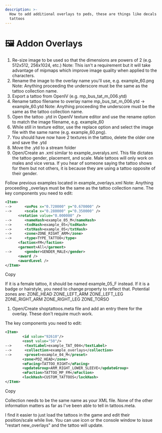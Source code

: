 ```yaml
---
description: >-
  How to add additional overlays to peds, these are things like decals and
  tattoos
---
```


# 🖼 Addon Overlays

1. Re-size image to be used so that the dimensions are powers of 2 (e.g. 512x512, 256x1024, etc.) Note: This isn't a requirement but it will take advantage of mipmaps which improve image quality when applied to the characters.
2. Rename the image to the overlay name you'll use, e.g. example\_60.png Note: Anything proceeding the underscore must be the same as the tattoo collection name.
3. Export a tattoo from OpenIV (e.g. mp\_bus\_tat\_m\_006.ytd)
4. Rename tattoo filename to overlay name mp\_bus\_tat\_m\_006.ytd -> example\_60.ytd Note: Anything proceeding the underscore must be the same as the tattoo collection name.
5. Open the tattoo .ytd in OpenIV texture editor and use the rename option to match the image filename, e.g. example\_60
6. While still in texture editor, use the replace option and select the image file with the same name (e.g. example\_60.png).
7. You should have now have 2 textures in the tattoo, delete the older one and save the .ytd
8. Move the .ytd to a stream folder
9. Open/Create an .xml similar to example\_overalys.xml. This file dictates the tattoo gender, placement, and scale. Male tattoos will only work on males and vice versa. If you hear of someone saying the tattoo shows for them but not others, it is because they are using a tattoo opposite of their gender.

Follow previous examples located in example\_overlays.xml Note: Anything proceeding \_overlays must be the same as the tattoo collection name. The key components you need to edit:

```xml
<Item>
-->      <uvPos x="0.720000" y="0.670000" />
-->      <scale x="0.280000" y="0.350000" />
      <rotation value="0.000000" />
-->      <nameHash>example_05_M</nameHash>
-->      <txdHash>example_05</txdHash>
-->      <txtHash>example_05</txtHash>
-->      <zone>ZONE_RIGHT_ARM</zone>
-->      <type>TYPE_TATTOO</type>
      <faction>FM</faction>
      <garment>All</garment>
-->      <gender>GENDER_MALE</gender>
      <award />
      <awardLevel />
</Item>
```

Copy

If it is a female tattoo, it should be named example\_05\_F instead. If it is a badge or hairstyle, you need to change property to reflect that. Potential zones are: ZONE\_HEAD ZONE\_LEFT\_ARM ZONE\_LEFT\_LEG ZONE\_RIGHT\_ARM ZONE\_RIGHT\_LEG ZONE\_TORSO

1. Open/Create shoptattoos.meta file and add an entry there for the overlay. These don't require much work.

The key components you need to edit:

```xml
<Item>
        <id value="92610"/>
        <cost value="50"/>
-->      <textLabel>example_TAT_004</textLabel>
-->      <collection>example_overlays</collection>
-->      <preset>example_04_M</preset>
        <zone>PDZ_HEAD</zone>
        <eFacing>TATTOO_RIGHT</eFacing>
        <updateGroup>ARM_RIGHT_LOWER_SLEEVE</updateGroup>
        <eFaction>TATTOO_MP_FM</eFaction>
        <lockHash>CUSTOM_TATTOOS</lockHash>
</Item>
```

Copy

Collection needs to be the same name as your XML file. None of the other information matters as far as I've been able to tell in tattoos.meta.

I find it easier to just load the tattoos in the game and edit their position/scale while live. You can use icon or the console window to issue "restart new\_overlays" and the tattoo will update.
